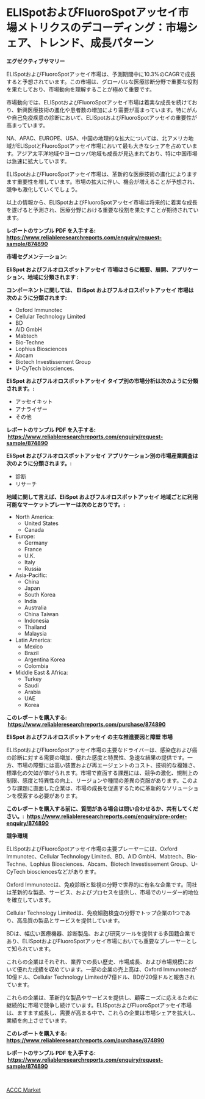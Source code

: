 <p><h1>ELISpotおよびFluoroSpotアッセイ市場メトリクスのデコーディング：市場シェア、トレンド、成長パターン</h1></p><p><strong>エグゼクティブサマリー</strong></p>
<p><p>ELISpotおよびFluoroSpotアッセイ市場は、予測期間中に10.3%のCAGRで成長すると予想されています。この市場は、グローバルな医療診断分野で重要な役割を果たしており、市場動向を理解することが極めて重要です。</p><p>市場動向では、ELISpotおよびFluoroSpotアッセイ市場は着実な成長を続けており、新興医療技術の進化や患者数の増加により需要が高まっています。特にがんや自己免疫疾患の診断において、ELISpotおよびFluoroSpotアッセイの重要性が高まっています。</p><p>NA、APAC、EUROPE、USA、中国の地理的な拡大については、北アメリカ地域がELISpotとFluoroSpotアッセイ市場において最も大きなシェアを占めています。アジア太平洋地域やヨーロッパ地域も成長が見込まれており、特に中国市場は急速に拡大しています。</p><p>ELISpotおよびFluoroSpotアッセイ市場は、革新的な医療技術の進化によりますます重要性を増しています。市場の拡大に伴い、機会が増えることが予想され、競争も激化していくでしょう。</p><p>以上の情報から、ELISpotおよびFluoroSpotアッセイ市場は将来的に着実な成長を遂げると予測され、医療分野における重要な役割を果たすことが期待されています。</p></p>
<p><strong>レポートのサンプル PDF を入手する: <a href="https://www.reliableresearchreports.com/enquiry/request-sample/874890">https://www.reliableresearchreports.com/enquiry/request-sample/874890</a></strong></p>
<p><strong>市場セグメンテーション:</strong></p>
<p><strong> EliSpot およびフルオロスポットアッセイ 市場はさらに概要、展開、アプリケーション、地域に分類されます :</strong></p>
<p><strong>コンポーネントに関しては、 EliSpot およびフルオロスポットアッセイ 市場は次のように分類されます: &nbsp;</strong></p>
<p><ul><li>Oxford Immunotec</li><li>Cellular Technology Limited</li><li>BD</li><li>AID GmbH</li><li>Mabtech</li><li>Bio-Techne</li><li>Lophius Biosciences</li><li>Abcam</li><li>Biotech Investissement Group</li><li>U-CyTech biosciences.</li></ul></p>
<p><strong> EliSpot およびフルオロスポットアッセイ タイプ別の市場分析は次のように分類されます。:</strong></p>
<p><ul><li>アッセイキット</li><li>アナライザー</li><li>その他</li></ul></p>
<p><strong>レポートのサンプル PDF を入手する: &nbsp;<a href="https://www.reliableresearchreports.com/enquiry/request-sample/874890">https://www.reliableresearchreports.com/enquiry/request-sample/874890</a></strong></p>
<p><strong> EliSpot およびフルオロスポットアッセイ アプリケーション別の市場産業調査は次のように分類されます。:</strong></p>
<p><ul><li>診断</li><li>リサーチ</li></ul></p>
<p><strong>地域に関して言えば、EliSpot およびフルオロスポットアッセイ 地域ごとに利用可能なマーケットプレーヤーは次のとおりです。:</strong></p>
<p><ul>
    <li>
        North America:
        <ul>
            <li>United States</li>
            <li>Canada</li>
        </ul>
    </li>
    <li>
        Europe:
        <ul>
            <li>Germany</li>
            <li>France</li>
            <li>U.K.</li>
            <li>Italy</li>
            <li>Russia</li>
        </ul>
    </li>
    <li>
        Asia-Pacific:
        <ul>
            <li>China</li>
            <li>Japan</li>
            <li>South Korea</li>
            <li>India</li>
            <li>Australia</li>
            <li>China Taiwan</li>
            <li>Indonesia</li>
            <li>Thailand</li>
            <li>Malaysia</li>
        </ul>
    </li>
    <li>
        Latin America:
        <ul>
            <li>Mexico</li>
            <li>Brazil</li>
            <li>Argentina Korea</li>
            <li>Colombia</li>
        </ul>
    </li>
    <li>
        Middle East & Africa:
        <ul>
            <li>Turkey</li>
            <li>Saudi</li>
            <li>Arabia</li>
            <li>UAE</li>
            <li>Korea</li>
        </ul>
    </li>
    </ul></p>
<p><strong>このレポートを購入する: &nbsp;<a href="https://www.reliableresearchreports.com/purchase/874890">https://www.reliableresearchreports.com/purchase/874890</a></strong></p>
<p><strong>EliSpot およびフルオロスポットアッセイ の主な推進要因と障壁 市場</strong></p>
<p><p>ELISpotおよびFluoroSpotアッセイ市場の主要なドライバーは、感染症および癌の診断に対する需要の増加、優れた感度と特異性、急速な結果の提供です。一方、市場の障壁には高い装置および再エージェントのコスト、技術的な複雑さ、標準化の欠如が挙げられます。市場で直面する課題には、競争の激化、規制上の制限、感度と特異性の向上、リージョンや種間の差異の克服があります。このような課題に直面した企業は、市場の成長を促進するために革新的なソリューションを模索する必要があります。</p></p>
<p><strong>このレポートを購入する前に、質問がある場合は問い合わせるか、共有してください。:&nbsp; <a href="https://www.reliableresearchreports.com/enquiry/pre-order-enquiry/874890">https://www.reliableresearchreports.com/enquiry/pre-order-enquiry/874890</a></strong></p>
<p><strong>競争環境</strong></p>
<p><p>ELISpotおよびFluoroSpotアッセイ市場の主要プレーヤーには、Oxford Immunotec、Cellular Technology Limited、BD、AID GmbH、Mabtech、Bio-Techne、Lophius Biosciences、Abcam、Biotech Investissement Group、U-CyTech biosciencesなどがあります。 </p><p>Oxford Immunotecは、免疫診断と監視の分野で世界的に有名な企業です。同社は革新的な製品、サービス、およびプロセスを提供し、市場でのリーダー的地位を確立しています。 </p><p>Cellular Technology Limitedは、免疫細胞検査の分野でトップ企業の1つであり、高品質の製品とサービスを提供しています。 </p><p>BDは、幅広い医療機器、診断製品、および研究ツールを提供する多国籍企業であり、ELISpotおよびFluoroSpotアッセイ市場においても重要なプレーヤーとして知られています。 </p><p>これらの企業はそれぞれ、業界での長い歴史、市場成長、および市場規模において優れた成績を収めています。一部の企業の売上高は、Oxford Immunotecが10億ドル、Cellular Technology Limitedが7億ドル、BDが20億ドルと報告されています。 </p><p>これらの企業は、革新的な製品やサービスを提供し、顧客ニーズに応えるために継続的に市場で競争し続けています。ELISpotおよびFluoroSpotアッセイ市場は、ますます成長し、需要が高まる中で、これらの企業は市場シェアを拡大し、業績を向上させています。</p></p>
<p><strong>このレポートを購入する: &nbsp; <a href="https://www.reliableresearchreports.com/purchase/874890">https://www.reliableresearchreports.com/purchase/874890</a></strong></p>
<p><strong>レポートのサンプル PDF を入手する: &nbsp;<a href="https://www.reliableresearchreports.com/enquiry/request-sample/874890">https://www.reliableresearchreports.com/enquiry/request-sample/874890</a></strong><strong></strong></p>
<p>&nbsp;</p>
<p><p><a href="https://full-wildebeest-80b.notion.site/ACCC-Market-Size-Share-Trends-Analysis-Report-By-Material-By-Type-By-End-user-By-Region-And-S-76145110ef144777957314700cfe8ccf">ACCC Market</a></p></p>